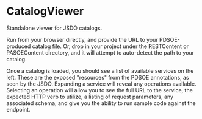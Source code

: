 # CatalogViewer

Standalone viewer for JSDO catalogs.

Run from your browser directly, and provide the URL to your PDSOE-produced catalog file. Or, drop in your project under the RESTContent or PASOEContent directory, and it will attempt to auto-detect the path to your catalog.

Once a catalog is loaded, you should see a list of available services on the left. These are the exposed "resources" from the PDSOE annotations, as seen by the JSDO. Expanding a service will reveal any operations available. Selecting an operation will allow you to see the full URL to the service, the expected HTTP verb to utilize, a listing of request parameters, any associated schema, and give you the ability to run sample code against the endpoint.